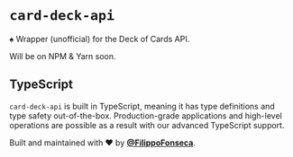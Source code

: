 # `card-deck-api`

♠️ Wrapper (unofficial) for the Deck of Cards API.

Will be on NPM & Yarn soon.

## TypeScript

`card-deck-api` is built in TypeScript, meaning it has type definitions and type safety out-of-the-box. Production-grade applications and high-level operations are possible as a result with our advanced TypeScript support.

Built and maintained with ❤️ by [**@FilippoFonseca**](https://twitter.com/FilippoFonseca).
